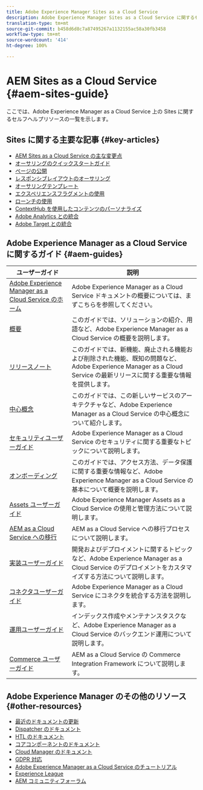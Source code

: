 ```yaml
---
title: Adobe Experience Manager Sites as a Cloud Service
description: Adobe Experience Manager Sites as a Cloud Service に関するセルフヘルプリソースおよびドキュメントリンク
translation-type: tm+mt
source-git-commit: b458d6d8c7a87495267a1132155ac58a30fb3458
workflow-type: tm+mt
source-wordcount: '414'
ht-degree: 100%

---
```



# AEM Sites as a Cloud Service {#aem-sites-guide}

ここでは、Adobe Experience Manager as a Cloud Service 上の Sites に関するセルフヘルプリソースの一覧を示します。

## Sites に関する主要な記事 {#key-articles}

* [AEM Sites as a Cloud Service の主な変更点](sites-cloud-changes.md)
* [オーサリングのクイックスタートガイド](authoring/getting-started/quick-start.md)
* [ページの公開](authoring/fundamentals/publishing-pages.md)
* [レスポンシブレイアウトのオーサリング](authoring/features/responsive-layout.md)
* [オーサリングテンプレート](authoring/features/templates.md)
* [エクスペリエンスフラグメントの使用](authoring/fundamentals/experience-fragments.md)
* [ローンチの使用](authoring/launches/overview.md)
* [ContextHub を使用したコンテンツのパーソナライズ](authoring/personalization/contexthub.md)
* [Adobe Analytics との統合](integrating/integrating-adobe-analytics.md)
* [Adobe Target との統合](integrating/integrating-adobe-target.md)

## Adobe Experience Manager as a Cloud Service に関するガイド {#aem-guides}

| ユーザーガイド | 説明 |
|---|---|
| [Adobe Experience Manager as a Cloud Service のホーム](/help/landing/home.md) | Adobe Experience Manager as a Cloud Service ドキュメントの概要については、まずこちらを参照してください。 |
| [概要](/help/overview/home.md) | このガイドでは、ソリューションの紹介、用語など、Adobe Experience Manager as a Cloud Service の概要を説明します。 |
| [リリースノート](/help/release-notes/home.md) | このガイドでは、新機能、廃止される機能および削除された機能、既知の問題など、Adobe Experience Manager as a Cloud Service の最新リリースに関する重要な情報を提供します。 |
| [中心概念](/help/core-concepts/home.md) | このガイドでは、この新しいサービスのアーキテクチャなど、Adobe Experience Manager as a Cloud Service の中心概念について紹介します。 |
| [セキュリティユーザーガイド](/help/security/home.md) | Adobe Experience Manager as a Cloud Service のセキュリティに関する重要なトピックについて説明します。 |
| [オンボーディング](/help/onboarding/home.md) | このガイドでは、アクセス方法、データ保護に関する重要な情報など、Adobe Experience Manager as a Cloud Service の基本について概要を説明します。 |
| [Assets ユーザーガイド](/help/assets/home.md) | Adobe Experience Manager Assets as a Cloud Service の使用と管理方法について説明します。 |
| [AEM as a Cloud Service への移行](/help/move-to-cloud-service/home.md) | AEM as a Cloud Service への移行プロセスについて説明します。 |
| [実装ユーザーガイド](/help/implementing/home.md) | 開発およびデプロイメントに関するトピックなど、Adobe Experience Manager as a Cloud Service のデプロイメントをカスタマイズする方法について説明します。 |
| [コネクタユーザーガイド](/help/connectors/home.md) | Adobe Experience Manager as a Cloud Service にコネクタを統合する方法を説明します。 |
| [運用ユーザーガイド](/help/operations/home.md) | インデックス作成やメンテナンスタスクなど、Adobe Experience Manager as a Cloud Service のバックエンド運用について説明します。 |
| [Commerce ユーザーガイド](/help/commerce-cloud/home.md) | AEM as a Cloud Service の Commerce Integration Framework について説明します。 |

## Adobe Experience Manager のその他のリソース {#other-resources}

* [最近のドキュメントの更新](https://helpx.adobe.com/jp/experience-manager/documentation-updates.html#AEMasaCloudService)
* [Dispatcher のドキュメント](/help/implementing/dispatcher/overview.md)
* [HTL のドキュメント](https://docs.adobe.com/content/help/ja-JP/experience-manager-htl/using/overview.html)
* [コアコンポーネントのドキュメント](https://docs.adobe.com/content/help/ja-JP/experience-manager-core-components/using/introduction.html)
* [Cloud Manager のドキュメント](https://docs.adobe.com/content/help/ja-JP/experience-manager-cloud-service/onboarding/getting-access/cloud-service-programs/first-time-login.html)
* [GDPR 対応](/help/onboarding/data-privacy-and-protection-readiness/aem-readiness.md)
* [Adobe Experience Manager as a Cloud Service のチュートリアル](https://docs.adobe.com/content/help/ja-JP/experience-manager-learn/cloud-service/overview.html)
* [Experience League](https://guided.adobe.com/?promoid=K42KVXHD&amp;mv=other#solutions/experience-manager)
* [AEM コミュニティフォーラム](https://forums.adobe.com/community/experience-cloud/marketing-cloud/experience-manager)
